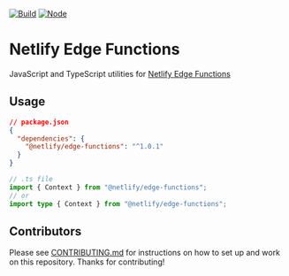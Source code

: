 [![Build](https://github.com/netlify/edge-functions/workflows/Build/badge.svg)](https://github.com/netlify/edge-functions/actions)
[![Node](https://img.shields.io/node/v/@netlify/edge-functions.svg?logo=node.js)](https://www.npmjs.com/package/@netlify/edge-functions)

# Netlify Edge Functions

JavaScript and TypeScript utilities for [Netlify Edge Functions](https://docs.netlify.com/netlify-labs/experimental-features/edge-functions/)



## Usage

```json
// package.json
{
  "dependencies": {
    "@netlify/edge-functions": "^1.0.1"
  }
}
```

```ts
// .ts file
import { Context } from "@netlify/edge-functions";
// or
import type { Context } from "@netlify/edge-functions";
```

## Contributors

Please see [CONTRIBUTING.md](./CONTRIBUTING.md) for instructions on how to set up and work on this repository. Thanks
for contributing!
